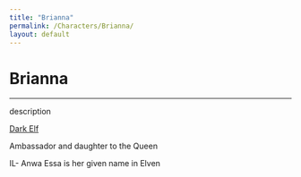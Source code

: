 ```yaml
---
title: "Brianna"
permalink: /Characters/Brianna/
layout: default
---
```

# Brianna
---
description

[Dark Elf](../../_Lexicon/Elves.md)

Ambassador  and daughter to the Queen

IL- Anwa Essa is her given name in Elven